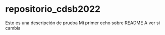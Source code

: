 # repositorio_cdsb2022
Esto es una descripción de prueba
Mi primer echo sobre README
A ver si cambia